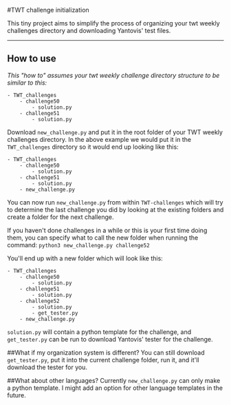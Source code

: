 #TWT challenge initialization

This tiny project aims to simplify the process of organizing your twt weekly challenges directory and downloading Yantovis' test files.
___
## How to use

*This "how to" assumes your twt weekly challenge directory structure to be similar to this:*
```
- TWT_challenges
    - challenge50
        - solution.py
    - challenge51
        - solution.py
```

Download `new_challenge.py` and put it in the root folder of your TWT weekly challenges directory. In the above example we would put it in the `TWT_challenges` directory so it would end up looking like this:
```
- TWT_challenges
    - challenge50
        - solution.py
    - challenge51
        - solution.py
    - new_challenge.py
```
You can now run `new_challenge.py` from within `TWT-challenges` which will try to determine the last challenge you did by looking at the existing folders and create a folder for the next challenge.

If you haven't done challenges in a while or this is your first time doing them, you can specify what to call the new folder when running the command: `python3 new_challenge.py challenge52`

You'll end up with a new folder which will look like this: 
```
- TWT_challenges
    - challenge50
        - solution.py
    - challenge51
        - solution.py
    - challenge52
        - solution.py
        - get_tester.py
    - new_challenge.py
```
`solution.py` will contain a python template for the challenge, and `get_tester.py` can be run to download Yantovis' tester for the challenge.

##What if my organization system is different?
You can still download `get_tester.py`, put it into the current challenge folder, run it, and it'll download the tester for you.

##What about other languages?
Currently `new_challenge.py` can only make a python template. I might add an option for other language templates in the future.